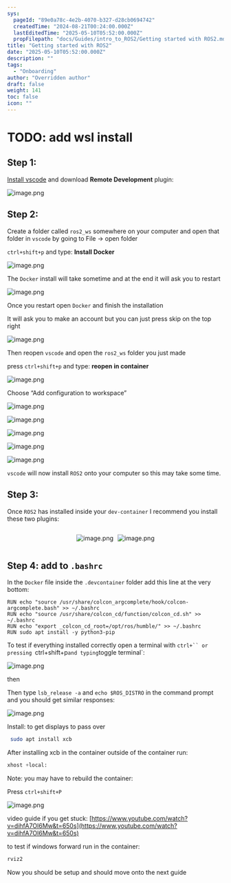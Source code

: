 ```yaml
---
sys:
  pageId: "89e0a78c-4e2b-4070-b327-d28cb0694742"
  createdTime: "2024-08-21T00:24:00.000Z"
  lastEditedTime: "2025-05-10T05:52:00.000Z"
  propFilepath: "docs/Guides/intro_to_ROS2/Getting started with ROS2.md"
title: "Getting started with ROS2"
date: "2025-05-10T05:52:00.000Z"
description: ""
tags:
  - "Onboarding"
author: "Overridden author"
draft: false
weight: 141
toc: false
icon: ""
---
```


# TODO: add wsl install

## Step 1:

[Install vscode](https://code.visualstudio.com/download) and download **Remote Development** plugin:

![image.png](https://prod-files-secure.s3.us-west-2.amazonaws.com/d518164a-d88e-44d1-a4ee-3adb3bd8bce0/efb52993-1881-4a40-b95e-6f020334f022/image.png?X-Amz-Algorithm=AWS4-HMAC-SHA256&X-Amz-Content-Sha256=UNSIGNED-PAYLOAD&X-Amz-Credential=ASIAZI2LB4667GS3SIGB%2F20250531%2Fus-west-2%2Fs3%2Faws4_request&X-Amz-Date=20250531T210722Z&X-Amz-Expires=3600&X-Amz-Security-Token=IQoJb3JpZ2luX2VjEPn%2F%2F%2F%2F%2F%2F%2F%2F%2F%2FwEaCXVzLXdlc3QtMiJIMEYCIQC5XKgWrJNLL8ya3jwmLvMASbk4QtYe80dGEDCPGiUogQIhAMp8lzpMA%2B2F75hmkZqhELK3ebdnnTRBQBLBFnMvrFKeKogECML%2F%2F%2F%2F%2F%2F%2F%2F%2F%2FwEQABoMNjM3NDIzMTgzODA1Igx4AM849laV8YyfG2Mq3AOUnH3RiYeCOpmfTPr%2BcTjA5JBIL1iCjJey2sO1dCGBbRD9ezL%2FYdI4q1QIqjuJ1O7Dk1jN0vn1Fy35XhqTTjPgj4QlgqOtFEXdPqPohK8%2B2sN67J0A25BPBIHi%2FP1S1nA8w%2B5OC2%2FRuPAYceFvLw%2BjKuMPDaDrpG4rMBmSoT%2BUTILsdB213oTIZ%2F4NkOIjmm9UpjDmBg4rN906uepLH2cTYLeH2wVaYI9AgvetynKCqKQSHoGlQqbeujEOtq1%2BYTuy0c1VMGoPbYq7xHSq0SyHgH0UeK2jKURHIea0fiHh5faGAEPKSqx8NnYUq3cnmZ%2Bxt8EBaSekRANDemz1sNYDRLAMixYGKH0QVbP2ecJrjgvFEi657aKfNNjtRZSpoyH7r7aoNYgabAjuQ2SpsNU7w8TgqF2qsojR2o3POvaKWJj7ELfin0hSrKfB1WYP%2Bu%2Fyaz8TRw5vS%2FYJgCzK5fSj%2BeANXVMHm1sVpRJCb2uWbYMpS%2BBitD1MuN3UBYHVIYmsRKY%2Bq3777T8I0ymncMWNBl4BycV6fDY9lgrBVPBonaAN%2Bzb5%2B6XuUecu8RAp3HwW%2FpdxTmf7ntBd5oUlwBJkyZGnrGeXsw4vOSQUgXebRU7IRx2Z9CftX%2FcoADDP6ezBBjqkAdrQod4keGI7d6z3urxRagFu%2B9KLwhqWeFqDuYP9qqrHP42O6vvg9fh1dQynbjeXvCbvYoxXSShlrLPhxIFnyWMaltC24lt4A0Xf23nCPHeNhh97%2FXpkw4Zctnxlw5qM56Z5eXLt0o7hi34fk4NGSRdxRWRulLC6geuhoZyTjgDM4ex98SvgWWWWuagQsM25OtFu%2B3lORrYdAAtJWvrc6s6GsbDK&X-Amz-Signature=af42379d2dde7698a456ab7f1cb7d21a562486a0a3584258981a752afd4cdf2c&X-Amz-SignedHeaders=host&x-id=GetObject)

## Step 2:

Create a folder called `ros2_ws` somewhere on your computer and open that folder in `vscode` by going to File → open folder 

`ctrl+shift+p` and type: **Install Docker**

![image.png](https://prod-files-secure.s3.us-west-2.amazonaws.com/d518164a-d88e-44d1-a4ee-3adb3bd8bce0/2269dc0e-1cd5-47ff-bceb-c04ad9b2eab0/image.png?X-Amz-Algorithm=AWS4-HMAC-SHA256&X-Amz-Content-Sha256=UNSIGNED-PAYLOAD&X-Amz-Credential=ASIAZI2LB4667GS3SIGB%2F20250531%2Fus-west-2%2Fs3%2Faws4_request&X-Amz-Date=20250531T210722Z&X-Amz-Expires=3600&X-Amz-Security-Token=IQoJb3JpZ2luX2VjEPn%2F%2F%2F%2F%2F%2F%2F%2F%2F%2FwEaCXVzLXdlc3QtMiJIMEYCIQC5XKgWrJNLL8ya3jwmLvMASbk4QtYe80dGEDCPGiUogQIhAMp8lzpMA%2B2F75hmkZqhELK3ebdnnTRBQBLBFnMvrFKeKogECML%2F%2F%2F%2F%2F%2F%2F%2F%2F%2FwEQABoMNjM3NDIzMTgzODA1Igx4AM849laV8YyfG2Mq3AOUnH3RiYeCOpmfTPr%2BcTjA5JBIL1iCjJey2sO1dCGBbRD9ezL%2FYdI4q1QIqjuJ1O7Dk1jN0vn1Fy35XhqTTjPgj4QlgqOtFEXdPqPohK8%2B2sN67J0A25BPBIHi%2FP1S1nA8w%2B5OC2%2FRuPAYceFvLw%2BjKuMPDaDrpG4rMBmSoT%2BUTILsdB213oTIZ%2F4NkOIjmm9UpjDmBg4rN906uepLH2cTYLeH2wVaYI9AgvetynKCqKQSHoGlQqbeujEOtq1%2BYTuy0c1VMGoPbYq7xHSq0SyHgH0UeK2jKURHIea0fiHh5faGAEPKSqx8NnYUq3cnmZ%2Bxt8EBaSekRANDemz1sNYDRLAMixYGKH0QVbP2ecJrjgvFEi657aKfNNjtRZSpoyH7r7aoNYgabAjuQ2SpsNU7w8TgqF2qsojR2o3POvaKWJj7ELfin0hSrKfB1WYP%2Bu%2Fyaz8TRw5vS%2FYJgCzK5fSj%2BeANXVMHm1sVpRJCb2uWbYMpS%2BBitD1MuN3UBYHVIYmsRKY%2Bq3777T8I0ymncMWNBl4BycV6fDY9lgrBVPBonaAN%2Bzb5%2B6XuUecu8RAp3HwW%2FpdxTmf7ntBd5oUlwBJkyZGnrGeXsw4vOSQUgXebRU7IRx2Z9CftX%2FcoADDP6ezBBjqkAdrQod4keGI7d6z3urxRagFu%2B9KLwhqWeFqDuYP9qqrHP42O6vvg9fh1dQynbjeXvCbvYoxXSShlrLPhxIFnyWMaltC24lt4A0Xf23nCPHeNhh97%2FXpkw4Zctnxlw5qM56Z5eXLt0o7hi34fk4NGSRdxRWRulLC6geuhoZyTjgDM4ex98SvgWWWWuagQsM25OtFu%2B3lORrYdAAtJWvrc6s6GsbDK&X-Amz-Signature=9cb87f1f1c7f1833b69db2feeea221641cde366834b49c5b80246ee46eaa375a&X-Amz-SignedHeaders=host&x-id=GetObject)

The `Docker` install will take sometime and at the end it will ask you to restart

![image.png](https://prod-files-secure.s3.us-west-2.amazonaws.com/d518164a-d88e-44d1-a4ee-3adb3bd8bce0/ed233f78-be33-4b1f-b89c-9c346c0e961e/image.png?X-Amz-Algorithm=AWS4-HMAC-SHA256&X-Amz-Content-Sha256=UNSIGNED-PAYLOAD&X-Amz-Credential=ASIAZI2LB4667GS3SIGB%2F20250531%2Fus-west-2%2Fs3%2Faws4_request&X-Amz-Date=20250531T210722Z&X-Amz-Expires=3600&X-Amz-Security-Token=IQoJb3JpZ2luX2VjEPn%2F%2F%2F%2F%2F%2F%2F%2F%2F%2FwEaCXVzLXdlc3QtMiJIMEYCIQC5XKgWrJNLL8ya3jwmLvMASbk4QtYe80dGEDCPGiUogQIhAMp8lzpMA%2B2F75hmkZqhELK3ebdnnTRBQBLBFnMvrFKeKogECML%2F%2F%2F%2F%2F%2F%2F%2F%2F%2FwEQABoMNjM3NDIzMTgzODA1Igx4AM849laV8YyfG2Mq3AOUnH3RiYeCOpmfTPr%2BcTjA5JBIL1iCjJey2sO1dCGBbRD9ezL%2FYdI4q1QIqjuJ1O7Dk1jN0vn1Fy35XhqTTjPgj4QlgqOtFEXdPqPohK8%2B2sN67J0A25BPBIHi%2FP1S1nA8w%2B5OC2%2FRuPAYceFvLw%2BjKuMPDaDrpG4rMBmSoT%2BUTILsdB213oTIZ%2F4NkOIjmm9UpjDmBg4rN906uepLH2cTYLeH2wVaYI9AgvetynKCqKQSHoGlQqbeujEOtq1%2BYTuy0c1VMGoPbYq7xHSq0SyHgH0UeK2jKURHIea0fiHh5faGAEPKSqx8NnYUq3cnmZ%2Bxt8EBaSekRANDemz1sNYDRLAMixYGKH0QVbP2ecJrjgvFEi657aKfNNjtRZSpoyH7r7aoNYgabAjuQ2SpsNU7w8TgqF2qsojR2o3POvaKWJj7ELfin0hSrKfB1WYP%2Bu%2Fyaz8TRw5vS%2FYJgCzK5fSj%2BeANXVMHm1sVpRJCb2uWbYMpS%2BBitD1MuN3UBYHVIYmsRKY%2Bq3777T8I0ymncMWNBl4BycV6fDY9lgrBVPBonaAN%2Bzb5%2B6XuUecu8RAp3HwW%2FpdxTmf7ntBd5oUlwBJkyZGnrGeXsw4vOSQUgXebRU7IRx2Z9CftX%2FcoADDP6ezBBjqkAdrQod4keGI7d6z3urxRagFu%2B9KLwhqWeFqDuYP9qqrHP42O6vvg9fh1dQynbjeXvCbvYoxXSShlrLPhxIFnyWMaltC24lt4A0Xf23nCPHeNhh97%2FXpkw4Zctnxlw5qM56Z5eXLt0o7hi34fk4NGSRdxRWRulLC6geuhoZyTjgDM4ex98SvgWWWWuagQsM25OtFu%2B3lORrYdAAtJWvrc6s6GsbDK&X-Amz-Signature=5eb0595891856d23abd3562edcacd287697b5f432de4dcbe3d4af6473dfdbd14&X-Amz-SignedHeaders=host&x-id=GetObject)

Once you restart open `Docker` and finish the installation

It will ask you to make an account but you can just press skip on the top right

![image.png](https://prod-files-secure.s3.us-west-2.amazonaws.com/d518164a-d88e-44d1-a4ee-3adb3bd8bce0/21010ad9-1659-4fd9-9f59-9932a09b2a3d/image.png?X-Amz-Algorithm=AWS4-HMAC-SHA256&X-Amz-Content-Sha256=UNSIGNED-PAYLOAD&X-Amz-Credential=ASIAZI2LB4667GS3SIGB%2F20250531%2Fus-west-2%2Fs3%2Faws4_request&X-Amz-Date=20250531T210722Z&X-Amz-Expires=3600&X-Amz-Security-Token=IQoJb3JpZ2luX2VjEPn%2F%2F%2F%2F%2F%2F%2F%2F%2F%2FwEaCXVzLXdlc3QtMiJIMEYCIQC5XKgWrJNLL8ya3jwmLvMASbk4QtYe80dGEDCPGiUogQIhAMp8lzpMA%2B2F75hmkZqhELK3ebdnnTRBQBLBFnMvrFKeKogECML%2F%2F%2F%2F%2F%2F%2F%2F%2F%2FwEQABoMNjM3NDIzMTgzODA1Igx4AM849laV8YyfG2Mq3AOUnH3RiYeCOpmfTPr%2BcTjA5JBIL1iCjJey2sO1dCGBbRD9ezL%2FYdI4q1QIqjuJ1O7Dk1jN0vn1Fy35XhqTTjPgj4QlgqOtFEXdPqPohK8%2B2sN67J0A25BPBIHi%2FP1S1nA8w%2B5OC2%2FRuPAYceFvLw%2BjKuMPDaDrpG4rMBmSoT%2BUTILsdB213oTIZ%2F4NkOIjmm9UpjDmBg4rN906uepLH2cTYLeH2wVaYI9AgvetynKCqKQSHoGlQqbeujEOtq1%2BYTuy0c1VMGoPbYq7xHSq0SyHgH0UeK2jKURHIea0fiHh5faGAEPKSqx8NnYUq3cnmZ%2Bxt8EBaSekRANDemz1sNYDRLAMixYGKH0QVbP2ecJrjgvFEi657aKfNNjtRZSpoyH7r7aoNYgabAjuQ2SpsNU7w8TgqF2qsojR2o3POvaKWJj7ELfin0hSrKfB1WYP%2Bu%2Fyaz8TRw5vS%2FYJgCzK5fSj%2BeANXVMHm1sVpRJCb2uWbYMpS%2BBitD1MuN3UBYHVIYmsRKY%2Bq3777T8I0ymncMWNBl4BycV6fDY9lgrBVPBonaAN%2Bzb5%2B6XuUecu8RAp3HwW%2FpdxTmf7ntBd5oUlwBJkyZGnrGeXsw4vOSQUgXebRU7IRx2Z9CftX%2FcoADDP6ezBBjqkAdrQod4keGI7d6z3urxRagFu%2B9KLwhqWeFqDuYP9qqrHP42O6vvg9fh1dQynbjeXvCbvYoxXSShlrLPhxIFnyWMaltC24lt4A0Xf23nCPHeNhh97%2FXpkw4Zctnxlw5qM56Z5eXLt0o7hi34fk4NGSRdxRWRulLC6geuhoZyTjgDM4ex98SvgWWWWuagQsM25OtFu%2B3lORrYdAAtJWvrc6s6GsbDK&X-Amz-Signature=6ddfd4962728cf5b42f8a93afb29b9af9a6ed081243df9a764d4f1b110a650f4&X-Amz-SignedHeaders=host&x-id=GetObject)

Then reopen `vscode` and open the `ros2_ws` folder you just made

press `ctrl+shift+p` and type: **reopen in container**

![image.png](https://prod-files-secure.s3.us-west-2.amazonaws.com/d518164a-d88e-44d1-a4ee-3adb3bd8bce0/4e93b8c2-41ad-488c-8095-c74205196118/image.png?X-Amz-Algorithm=AWS4-HMAC-SHA256&X-Amz-Content-Sha256=UNSIGNED-PAYLOAD&X-Amz-Credential=ASIAZI2LB4667GS3SIGB%2F20250531%2Fus-west-2%2Fs3%2Faws4_request&X-Amz-Date=20250531T210722Z&X-Amz-Expires=3600&X-Amz-Security-Token=IQoJb3JpZ2luX2VjEPn%2F%2F%2F%2F%2F%2F%2F%2F%2F%2FwEaCXVzLXdlc3QtMiJIMEYCIQC5XKgWrJNLL8ya3jwmLvMASbk4QtYe80dGEDCPGiUogQIhAMp8lzpMA%2B2F75hmkZqhELK3ebdnnTRBQBLBFnMvrFKeKogECML%2F%2F%2F%2F%2F%2F%2F%2F%2F%2FwEQABoMNjM3NDIzMTgzODA1Igx4AM849laV8YyfG2Mq3AOUnH3RiYeCOpmfTPr%2BcTjA5JBIL1iCjJey2sO1dCGBbRD9ezL%2FYdI4q1QIqjuJ1O7Dk1jN0vn1Fy35XhqTTjPgj4QlgqOtFEXdPqPohK8%2B2sN67J0A25BPBIHi%2FP1S1nA8w%2B5OC2%2FRuPAYceFvLw%2BjKuMPDaDrpG4rMBmSoT%2BUTILsdB213oTIZ%2F4NkOIjmm9UpjDmBg4rN906uepLH2cTYLeH2wVaYI9AgvetynKCqKQSHoGlQqbeujEOtq1%2BYTuy0c1VMGoPbYq7xHSq0SyHgH0UeK2jKURHIea0fiHh5faGAEPKSqx8NnYUq3cnmZ%2Bxt8EBaSekRANDemz1sNYDRLAMixYGKH0QVbP2ecJrjgvFEi657aKfNNjtRZSpoyH7r7aoNYgabAjuQ2SpsNU7w8TgqF2qsojR2o3POvaKWJj7ELfin0hSrKfB1WYP%2Bu%2Fyaz8TRw5vS%2FYJgCzK5fSj%2BeANXVMHm1sVpRJCb2uWbYMpS%2BBitD1MuN3UBYHVIYmsRKY%2Bq3777T8I0ymncMWNBl4BycV6fDY9lgrBVPBonaAN%2Bzb5%2B6XuUecu8RAp3HwW%2FpdxTmf7ntBd5oUlwBJkyZGnrGeXsw4vOSQUgXebRU7IRx2Z9CftX%2FcoADDP6ezBBjqkAdrQod4keGI7d6z3urxRagFu%2B9KLwhqWeFqDuYP9qqrHP42O6vvg9fh1dQynbjeXvCbvYoxXSShlrLPhxIFnyWMaltC24lt4A0Xf23nCPHeNhh97%2FXpkw4Zctnxlw5qM56Z5eXLt0o7hi34fk4NGSRdxRWRulLC6geuhoZyTjgDM4ex98SvgWWWWuagQsM25OtFu%2B3lORrYdAAtJWvrc6s6GsbDK&X-Amz-Signature=6f11437ec5bf93cb865a548adb484754c98b1b25eca4714b6d539876020fc5e3&X-Amz-SignedHeaders=host&x-id=GetObject)

Choose “Add configuration to workspace”

![image.png](https://prod-files-secure.s3.us-west-2.amazonaws.com/d518164a-d88e-44d1-a4ee-3adb3bd8bce0/9560b282-5060-4989-ba37-97e7b2c22476/image.png?X-Amz-Algorithm=AWS4-HMAC-SHA256&X-Amz-Content-Sha256=UNSIGNED-PAYLOAD&X-Amz-Credential=ASIAZI2LB4667GS3SIGB%2F20250531%2Fus-west-2%2Fs3%2Faws4_request&X-Amz-Date=20250531T210722Z&X-Amz-Expires=3600&X-Amz-Security-Token=IQoJb3JpZ2luX2VjEPn%2F%2F%2F%2F%2F%2F%2F%2F%2F%2FwEaCXVzLXdlc3QtMiJIMEYCIQC5XKgWrJNLL8ya3jwmLvMASbk4QtYe80dGEDCPGiUogQIhAMp8lzpMA%2B2F75hmkZqhELK3ebdnnTRBQBLBFnMvrFKeKogECML%2F%2F%2F%2F%2F%2F%2F%2F%2F%2FwEQABoMNjM3NDIzMTgzODA1Igx4AM849laV8YyfG2Mq3AOUnH3RiYeCOpmfTPr%2BcTjA5JBIL1iCjJey2sO1dCGBbRD9ezL%2FYdI4q1QIqjuJ1O7Dk1jN0vn1Fy35XhqTTjPgj4QlgqOtFEXdPqPohK8%2B2sN67J0A25BPBIHi%2FP1S1nA8w%2B5OC2%2FRuPAYceFvLw%2BjKuMPDaDrpG4rMBmSoT%2BUTILsdB213oTIZ%2F4NkOIjmm9UpjDmBg4rN906uepLH2cTYLeH2wVaYI9AgvetynKCqKQSHoGlQqbeujEOtq1%2BYTuy0c1VMGoPbYq7xHSq0SyHgH0UeK2jKURHIea0fiHh5faGAEPKSqx8NnYUq3cnmZ%2Bxt8EBaSekRANDemz1sNYDRLAMixYGKH0QVbP2ecJrjgvFEi657aKfNNjtRZSpoyH7r7aoNYgabAjuQ2SpsNU7w8TgqF2qsojR2o3POvaKWJj7ELfin0hSrKfB1WYP%2Bu%2Fyaz8TRw5vS%2FYJgCzK5fSj%2BeANXVMHm1sVpRJCb2uWbYMpS%2BBitD1MuN3UBYHVIYmsRKY%2Bq3777T8I0ymncMWNBl4BycV6fDY9lgrBVPBonaAN%2Bzb5%2B6XuUecu8RAp3HwW%2FpdxTmf7ntBd5oUlwBJkyZGnrGeXsw4vOSQUgXebRU7IRx2Z9CftX%2FcoADDP6ezBBjqkAdrQod4keGI7d6z3urxRagFu%2B9KLwhqWeFqDuYP9qqrHP42O6vvg9fh1dQynbjeXvCbvYoxXSShlrLPhxIFnyWMaltC24lt4A0Xf23nCPHeNhh97%2FXpkw4Zctnxlw5qM56Z5eXLt0o7hi34fk4NGSRdxRWRulLC6geuhoZyTjgDM4ex98SvgWWWWuagQsM25OtFu%2B3lORrYdAAtJWvrc6s6GsbDK&X-Amz-Signature=cf73cdd590687de0ecacd620774286251280ad71ac01ab36691a0238a3ca17ec&X-Amz-SignedHeaders=host&x-id=GetObject)

![image.png](https://prod-files-secure.s3.us-west-2.amazonaws.com/d518164a-d88e-44d1-a4ee-3adb3bd8bce0/2ee63f81-886b-48e8-a553-dc6e5eac99e4/image.png?X-Amz-Algorithm=AWS4-HMAC-SHA256&X-Amz-Content-Sha256=UNSIGNED-PAYLOAD&X-Amz-Credential=ASIAZI2LB4667GS3SIGB%2F20250531%2Fus-west-2%2Fs3%2Faws4_request&X-Amz-Date=20250531T210722Z&X-Amz-Expires=3600&X-Amz-Security-Token=IQoJb3JpZ2luX2VjEPn%2F%2F%2F%2F%2F%2F%2F%2F%2F%2FwEaCXVzLXdlc3QtMiJIMEYCIQC5XKgWrJNLL8ya3jwmLvMASbk4QtYe80dGEDCPGiUogQIhAMp8lzpMA%2B2F75hmkZqhELK3ebdnnTRBQBLBFnMvrFKeKogECML%2F%2F%2F%2F%2F%2F%2F%2F%2F%2FwEQABoMNjM3NDIzMTgzODA1Igx4AM849laV8YyfG2Mq3AOUnH3RiYeCOpmfTPr%2BcTjA5JBIL1iCjJey2sO1dCGBbRD9ezL%2FYdI4q1QIqjuJ1O7Dk1jN0vn1Fy35XhqTTjPgj4QlgqOtFEXdPqPohK8%2B2sN67J0A25BPBIHi%2FP1S1nA8w%2B5OC2%2FRuPAYceFvLw%2BjKuMPDaDrpG4rMBmSoT%2BUTILsdB213oTIZ%2F4NkOIjmm9UpjDmBg4rN906uepLH2cTYLeH2wVaYI9AgvetynKCqKQSHoGlQqbeujEOtq1%2BYTuy0c1VMGoPbYq7xHSq0SyHgH0UeK2jKURHIea0fiHh5faGAEPKSqx8NnYUq3cnmZ%2Bxt8EBaSekRANDemz1sNYDRLAMixYGKH0QVbP2ecJrjgvFEi657aKfNNjtRZSpoyH7r7aoNYgabAjuQ2SpsNU7w8TgqF2qsojR2o3POvaKWJj7ELfin0hSrKfB1WYP%2Bu%2Fyaz8TRw5vS%2FYJgCzK5fSj%2BeANXVMHm1sVpRJCb2uWbYMpS%2BBitD1MuN3UBYHVIYmsRKY%2Bq3777T8I0ymncMWNBl4BycV6fDY9lgrBVPBonaAN%2Bzb5%2B6XuUecu8RAp3HwW%2FpdxTmf7ntBd5oUlwBJkyZGnrGeXsw4vOSQUgXebRU7IRx2Z9CftX%2FcoADDP6ezBBjqkAdrQod4keGI7d6z3urxRagFu%2B9KLwhqWeFqDuYP9qqrHP42O6vvg9fh1dQynbjeXvCbvYoxXSShlrLPhxIFnyWMaltC24lt4A0Xf23nCPHeNhh97%2FXpkw4Zctnxlw5qM56Z5eXLt0o7hi34fk4NGSRdxRWRulLC6geuhoZyTjgDM4ex98SvgWWWWuagQsM25OtFu%2B3lORrYdAAtJWvrc6s6GsbDK&X-Amz-Signature=fe82e56c7f655b2193533e83b0235ab6f0ad29cf13b7a9a4688d72f1de214994&X-Amz-SignedHeaders=host&x-id=GetObject)

![image.png](https://prod-files-secure.s3.us-west-2.amazonaws.com/d518164a-d88e-44d1-a4ee-3adb3bd8bce0/ae1580b2-b048-407e-aed9-b584224a7a04/image.png?X-Amz-Algorithm=AWS4-HMAC-SHA256&X-Amz-Content-Sha256=UNSIGNED-PAYLOAD&X-Amz-Credential=ASIAZI2LB4667GS3SIGB%2F20250531%2Fus-west-2%2Fs3%2Faws4_request&X-Amz-Date=20250531T210722Z&X-Amz-Expires=3600&X-Amz-Security-Token=IQoJb3JpZ2luX2VjEPn%2F%2F%2F%2F%2F%2F%2F%2F%2F%2FwEaCXVzLXdlc3QtMiJIMEYCIQC5XKgWrJNLL8ya3jwmLvMASbk4QtYe80dGEDCPGiUogQIhAMp8lzpMA%2B2F75hmkZqhELK3ebdnnTRBQBLBFnMvrFKeKogECML%2F%2F%2F%2F%2F%2F%2F%2F%2F%2FwEQABoMNjM3NDIzMTgzODA1Igx4AM849laV8YyfG2Mq3AOUnH3RiYeCOpmfTPr%2BcTjA5JBIL1iCjJey2sO1dCGBbRD9ezL%2FYdI4q1QIqjuJ1O7Dk1jN0vn1Fy35XhqTTjPgj4QlgqOtFEXdPqPohK8%2B2sN67J0A25BPBIHi%2FP1S1nA8w%2B5OC2%2FRuPAYceFvLw%2BjKuMPDaDrpG4rMBmSoT%2BUTILsdB213oTIZ%2F4NkOIjmm9UpjDmBg4rN906uepLH2cTYLeH2wVaYI9AgvetynKCqKQSHoGlQqbeujEOtq1%2BYTuy0c1VMGoPbYq7xHSq0SyHgH0UeK2jKURHIea0fiHh5faGAEPKSqx8NnYUq3cnmZ%2Bxt8EBaSekRANDemz1sNYDRLAMixYGKH0QVbP2ecJrjgvFEi657aKfNNjtRZSpoyH7r7aoNYgabAjuQ2SpsNU7w8TgqF2qsojR2o3POvaKWJj7ELfin0hSrKfB1WYP%2Bu%2Fyaz8TRw5vS%2FYJgCzK5fSj%2BeANXVMHm1sVpRJCb2uWbYMpS%2BBitD1MuN3UBYHVIYmsRKY%2Bq3777T8I0ymncMWNBl4BycV6fDY9lgrBVPBonaAN%2Bzb5%2B6XuUecu8RAp3HwW%2FpdxTmf7ntBd5oUlwBJkyZGnrGeXsw4vOSQUgXebRU7IRx2Z9CftX%2FcoADDP6ezBBjqkAdrQod4keGI7d6z3urxRagFu%2B9KLwhqWeFqDuYP9qqrHP42O6vvg9fh1dQynbjeXvCbvYoxXSShlrLPhxIFnyWMaltC24lt4A0Xf23nCPHeNhh97%2FXpkw4Zctnxlw5qM56Z5eXLt0o7hi34fk4NGSRdxRWRulLC6geuhoZyTjgDM4ex98SvgWWWWuagQsM25OtFu%2B3lORrYdAAtJWvrc6s6GsbDK&X-Amz-Signature=33dc254bba3779acb2bed613e411b9e5f2baf5bafae07be379e14f134371b530&X-Amz-SignedHeaders=host&x-id=GetObject)

![image.png](https://prod-files-secure.s3.us-west-2.amazonaws.com/d518164a-d88e-44d1-a4ee-3adb3bd8bce0/53255b28-f75e-430f-b9e3-c0ac8577e42b/image.png?X-Amz-Algorithm=AWS4-HMAC-SHA256&X-Amz-Content-Sha256=UNSIGNED-PAYLOAD&X-Amz-Credential=ASIAZI2LB4667GS3SIGB%2F20250531%2Fus-west-2%2Fs3%2Faws4_request&X-Amz-Date=20250531T210722Z&X-Amz-Expires=3600&X-Amz-Security-Token=IQoJb3JpZ2luX2VjEPn%2F%2F%2F%2F%2F%2F%2F%2F%2F%2FwEaCXVzLXdlc3QtMiJIMEYCIQC5XKgWrJNLL8ya3jwmLvMASbk4QtYe80dGEDCPGiUogQIhAMp8lzpMA%2B2F75hmkZqhELK3ebdnnTRBQBLBFnMvrFKeKogECML%2F%2F%2F%2F%2F%2F%2F%2F%2F%2FwEQABoMNjM3NDIzMTgzODA1Igx4AM849laV8YyfG2Mq3AOUnH3RiYeCOpmfTPr%2BcTjA5JBIL1iCjJey2sO1dCGBbRD9ezL%2FYdI4q1QIqjuJ1O7Dk1jN0vn1Fy35XhqTTjPgj4QlgqOtFEXdPqPohK8%2B2sN67J0A25BPBIHi%2FP1S1nA8w%2B5OC2%2FRuPAYceFvLw%2BjKuMPDaDrpG4rMBmSoT%2BUTILsdB213oTIZ%2F4NkOIjmm9UpjDmBg4rN906uepLH2cTYLeH2wVaYI9AgvetynKCqKQSHoGlQqbeujEOtq1%2BYTuy0c1VMGoPbYq7xHSq0SyHgH0UeK2jKURHIea0fiHh5faGAEPKSqx8NnYUq3cnmZ%2Bxt8EBaSekRANDemz1sNYDRLAMixYGKH0QVbP2ecJrjgvFEi657aKfNNjtRZSpoyH7r7aoNYgabAjuQ2SpsNU7w8TgqF2qsojR2o3POvaKWJj7ELfin0hSrKfB1WYP%2Bu%2Fyaz8TRw5vS%2FYJgCzK5fSj%2BeANXVMHm1sVpRJCb2uWbYMpS%2BBitD1MuN3UBYHVIYmsRKY%2Bq3777T8I0ymncMWNBl4BycV6fDY9lgrBVPBonaAN%2Bzb5%2B6XuUecu8RAp3HwW%2FpdxTmf7ntBd5oUlwBJkyZGnrGeXsw4vOSQUgXebRU7IRx2Z9CftX%2FcoADDP6ezBBjqkAdrQod4keGI7d6z3urxRagFu%2B9KLwhqWeFqDuYP9qqrHP42O6vvg9fh1dQynbjeXvCbvYoxXSShlrLPhxIFnyWMaltC24lt4A0Xf23nCPHeNhh97%2FXpkw4Zctnxlw5qM56Z5eXLt0o7hi34fk4NGSRdxRWRulLC6geuhoZyTjgDM4ex98SvgWWWWuagQsM25OtFu%2B3lORrYdAAtJWvrc6s6GsbDK&X-Amz-Signature=ab78d26a7e5f6c2201f25f3b5330c2bc41a1bb58e6567bda2bbe5641d82d8d23&X-Amz-SignedHeaders=host&x-id=GetObject)

![image.png](https://prod-files-secure.s3.us-west-2.amazonaws.com/d518164a-d88e-44d1-a4ee-3adb3bd8bce0/7c562767-5af9-4ffb-97d1-327bcdf4ee00/image.png?X-Amz-Algorithm=AWS4-HMAC-SHA256&X-Amz-Content-Sha256=UNSIGNED-PAYLOAD&X-Amz-Credential=ASIAZI2LB4667GS3SIGB%2F20250531%2Fus-west-2%2Fs3%2Faws4_request&X-Amz-Date=20250531T210722Z&X-Amz-Expires=3600&X-Amz-Security-Token=IQoJb3JpZ2luX2VjEPn%2F%2F%2F%2F%2F%2F%2F%2F%2F%2FwEaCXVzLXdlc3QtMiJIMEYCIQC5XKgWrJNLL8ya3jwmLvMASbk4QtYe80dGEDCPGiUogQIhAMp8lzpMA%2B2F75hmkZqhELK3ebdnnTRBQBLBFnMvrFKeKogECML%2F%2F%2F%2F%2F%2F%2F%2F%2F%2FwEQABoMNjM3NDIzMTgzODA1Igx4AM849laV8YyfG2Mq3AOUnH3RiYeCOpmfTPr%2BcTjA5JBIL1iCjJey2sO1dCGBbRD9ezL%2FYdI4q1QIqjuJ1O7Dk1jN0vn1Fy35XhqTTjPgj4QlgqOtFEXdPqPohK8%2B2sN67J0A25BPBIHi%2FP1S1nA8w%2B5OC2%2FRuPAYceFvLw%2BjKuMPDaDrpG4rMBmSoT%2BUTILsdB213oTIZ%2F4NkOIjmm9UpjDmBg4rN906uepLH2cTYLeH2wVaYI9AgvetynKCqKQSHoGlQqbeujEOtq1%2BYTuy0c1VMGoPbYq7xHSq0SyHgH0UeK2jKURHIea0fiHh5faGAEPKSqx8NnYUq3cnmZ%2Bxt8EBaSekRANDemz1sNYDRLAMixYGKH0QVbP2ecJrjgvFEi657aKfNNjtRZSpoyH7r7aoNYgabAjuQ2SpsNU7w8TgqF2qsojR2o3POvaKWJj7ELfin0hSrKfB1WYP%2Bu%2Fyaz8TRw5vS%2FYJgCzK5fSj%2BeANXVMHm1sVpRJCb2uWbYMpS%2BBitD1MuN3UBYHVIYmsRKY%2Bq3777T8I0ymncMWNBl4BycV6fDY9lgrBVPBonaAN%2Bzb5%2B6XuUecu8RAp3HwW%2FpdxTmf7ntBd5oUlwBJkyZGnrGeXsw4vOSQUgXebRU7IRx2Z9CftX%2FcoADDP6ezBBjqkAdrQod4keGI7d6z3urxRagFu%2B9KLwhqWeFqDuYP9qqrHP42O6vvg9fh1dQynbjeXvCbvYoxXSShlrLPhxIFnyWMaltC24lt4A0Xf23nCPHeNhh97%2FXpkw4Zctnxlw5qM56Z5eXLt0o7hi34fk4NGSRdxRWRulLC6geuhoZyTjgDM4ex98SvgWWWWuagQsM25OtFu%2B3lORrYdAAtJWvrc6s6GsbDK&X-Amz-Signature=957325d4aa40b94885d993ea702b820bad968e8b60b8a175acf64632db73abed&X-Amz-SignedHeaders=host&x-id=GetObject)

`vscode` will now install `ROS2` onto your computer so this may take some time.

## Step 3:

Once `ROS2` has installed inside your `dev-container` I recommend you install these two plugins:

<div style="display: flex;flex-direction: row; column-gap:10px; max-width: 630px;justify-content: center;">
<div>

![image.png](https://prod-files-secure.s3.us-west-2.amazonaws.com/d518164a-d88e-44d1-a4ee-3adb3bd8bce0/3fc3d550-5a54-4ba1-ba6b-faa01cdb7369/image.png?X-Amz-Algorithm=AWS4-HMAC-SHA256&X-Amz-Content-Sha256=UNSIGNED-PAYLOAD&X-Amz-Credential=ASIAZI2LB466UAAA56DE%2F20250531%2Fus-west-2%2Fs3%2Faws4_request&X-Amz-Date=20250531T210724Z&X-Amz-Expires=3600&X-Amz-Security-Token=IQoJb3JpZ2luX2VjEPv%2F%2F%2F%2F%2F%2F%2F%2F%2F%2FwEaCXVzLXdlc3QtMiJHMEUCIDRAXEC3dVPNis%2BWvOD9qBjY1rq%2F241911KznB41XulWAiEA37NFP4O3dyEnJ%2BDXt5NvX72GbeOh69XTzULlCtX0r8IqiAQIxP%2F%2F%2F%2F%2F%2F%2F%2F%2F%2FARAAGgw2Mzc0MjMxODM4MDUiDNBg%2BRIK6OeSytrNhyrcA5L3nyl9jUd7Nojrz5reHlE%2But4rUFX8Bn4lfwhbB7ritU7XPnypFxRq%2Bs6BG1bgWv9yMj%2BNnGAhHVhZ5%2FOnzFGPiEdA3mjYOHlqqJKLBoidNZUx8lustBWvnqGjLA6O79uPIW%2F1uFl0eNFpv9aeGKL5fdxxs9WL9QQJEaTn9w%2FgWsjcNnDv2eDD1A8Wpw8hkvdMIWnfc%2FeAr67Ui7ylJz4WKgAfqrIqHpMMXoc6c8DGe1QR%2FBIZNYXfGsO62TLAPv1InICq73z3hOLo7J%2B4iuxQGeox3PbEXlOwOd66GvFtJSlFLVqq4DLjmBJWKO%2Btra343gjKeSHvhUX%2B6j5kVs%2Bvz9D9psNqiLqtq1CC7Fq1r5gwfngn%2FdeBL705F1Nh9WfUX1PNLQm6EHPytbolx5TwCqUf2f4%2F9yUDFp%2F%2FUlijXa70nzgExNCueBqlsLanW2JsGlY5Sf90S8FcU5elECggcqCGimrjwietzigPoNpBTrHHvOkbEOByNWxsjf%2BtuiWXvKtgAYtTmjRzr4D%2FWgFM%2F%2F3z6Tget7q2z%2F5OBzlTtmfSBy5wDtvZqSQxagkxQaiz6v%2FmThnCvS5w7CCm1isZmA7HOf93hWdSgWqM718z9Mpl3X9mhjJmd5FLMPml7cEGOqUB7OZhuD3wGXT6Ee7wSHXP35w09uu0FnAtZ%2FApaCmq%2BPAuLxA%2B8ZoVMX42dbVwh8lWpOmetyp%2Fqcwfi3Ay5%2BEf%2FpT0UhrAInaaheAOMpGBqNPWFNQAUuRdX%2Fo5OiQ%2FSoCtk%2FGRUvTgXvSQSj9IrdwNMBYcdofbXtC8m815QoGpv34kG%2B4AFIe%2FWytPxK68LomfeDNdgxO2P1WnfwHS4GxBc9qBridt&X-Amz-Signature=502dcde721328f9cd265bc48919162aac03223e150208d80c698b6a659e1109e&X-Amz-SignedHeaders=host&x-id=GetObject)

</div>
<div>

![image.png](https://prod-files-secure.s3.us-west-2.amazonaws.com/d518164a-d88e-44d1-a4ee-3adb3bd8bce0/d994cc66-13c2-4093-a5a3-f84cf4601a82/image.png?X-Amz-Algorithm=AWS4-HMAC-SHA256&X-Amz-Content-Sha256=UNSIGNED-PAYLOAD&X-Amz-Credential=ASIAZI2LB4665U3A2SXZ%2F20250531%2Fus-west-2%2Fs3%2Faws4_request&X-Amz-Date=20250531T210724Z&X-Amz-Expires=3600&X-Amz-Security-Token=IQoJb3JpZ2luX2VjEPn%2F%2F%2F%2F%2F%2F%2F%2F%2F%2FwEaCXVzLXdlc3QtMiJGMEQCIB0eiXOc3Izel1h133B61xc4BKSwJ1%2F99ZlmZLv52AINAiALvTD2KlRKAHi5nAlySDZcVGlSSKW4iS85jkE33NPJySqIBAjC%2F%2F%2F%2F%2F%2F%2F%2F%2F%2F8BEAAaDDYzNzQyMzE4MzgwNSIMC62dUPyHnJwoXd6jKtwDHfcDkJOBrG6lOyQvaCgzc%2BP5gTwE6841ojAJeVjiFUTJoqO3maKn8OgmLajzblXDHCnl%2FeHlywhq3uDxqH448nygRbQKKVluUUKfZA52CqL0OPUle3cmFO%2FqLycJRzuPNtKUx40UfmEpcrePWi49U4ybPtaQW0d6GKobvGyMkp132RianCfVSMTpabCLcs3JBqCA3W5eVpRaxPwygHp33JiRdh0gCmr51PZdDVwatqZUGU98266Z3AKM2eBwm62TuqtyOr3yxnjrWYR1n4NV1BvuecfQDQKP5cEhFYpc2YW7P7qKC6YrSapz9zPXhIn68Em1CD5aRcq9ILF1Ya0FcF0sKfPAqEi3oyUDKufJLrVfLhiSEjTsd%2Fe7aG1Kwl3QzG0FQSQQPizFfBszRC%2Bt0CAwbRz72LBmFDm%2Fwn2k8pe%2FNaaPOVMF6Al1svwcJC41maPnA9alGHk2nOSq7gFhAtLnKHb8s6zM7onfjoBSaYEZ7olDeJeOaxvPHtq6iNUA%2F9g38LToZ4VNzgtDvlMQrt9hDEMnnOkmMpr7b8wIcmTeuC%2B3TLnjvf%2BWCrZR4TbsNkjpbYnhLQWZ3WJipXbu2iFsLizHWYbFdrAzHylPAbP3vS8enwXPysSE090wkOLswQY6pgGV2laAuRZneUH9y3uHot9hE3beXI3s6%2Fsz0G%2BX9tY%2FafX62N4D1Ey6b%2Bgvw5uW600x6dgBSAhFsTC2fMfzwKITmXT3yQO%2BDBh12hr0qy8Ue%2BSlzafWiowv4jr1r5rKsrp%2FDtD6E04Mo%2FBDgtzB2GKxuK1BKS7Hz4rRqHuHiBFC0XVjXThSkPjsW%2BAfK4YoQRqC5qnQXyPe1fnT58g15Bw3MhK1p%2BeT&X-Amz-Signature=0bb1717c0bd0f78a283cfdece80a7ec408127cfc08e2726c943ce4f608abbbe4&X-Amz-SignedHeaders=host&x-id=GetObject)

</div>
</div>

## Step 4: add to `.bashrc`

In the `Docker` file inside the `.devcontainer` folder add this line at the very bottom: 

```docker
RUN echo "source /usr/share/colcon_argcomplete/hook/colcon-argcomplete.bash" >> ~/.bashrc
RUN echo "source /usr/share/colcon_cd/function/colcon_cd.sh" >> ~/.bashrc
RUN echo "export _colcon_cd_root=/opt/ros/humble/" >> ~/.bashrc
RUN sudo apt install -y python3-pip 
```

To test if everything installed correctly open a terminal with `ctrl+`` or pressing `ctrl+shift+p` and typing `toggle terminal`:

![image.png](https://prod-files-secure.s3.us-west-2.amazonaws.com/d518164a-d88e-44d1-a4ee-3adb3bd8bce0/6a4943d8-b04e-4c02-9a58-775f3384d1a5/image.png?X-Amz-Algorithm=AWS4-HMAC-SHA256&X-Amz-Content-Sha256=UNSIGNED-PAYLOAD&X-Amz-Credential=ASIAZI2LB4667GS3SIGB%2F20250531%2Fus-west-2%2Fs3%2Faws4_request&X-Amz-Date=20250531T210722Z&X-Amz-Expires=3600&X-Amz-Security-Token=IQoJb3JpZ2luX2VjEPn%2F%2F%2F%2F%2F%2F%2F%2F%2F%2FwEaCXVzLXdlc3QtMiJIMEYCIQC5XKgWrJNLL8ya3jwmLvMASbk4QtYe80dGEDCPGiUogQIhAMp8lzpMA%2B2F75hmkZqhELK3ebdnnTRBQBLBFnMvrFKeKogECML%2F%2F%2F%2F%2F%2F%2F%2F%2F%2FwEQABoMNjM3NDIzMTgzODA1Igx4AM849laV8YyfG2Mq3AOUnH3RiYeCOpmfTPr%2BcTjA5JBIL1iCjJey2sO1dCGBbRD9ezL%2FYdI4q1QIqjuJ1O7Dk1jN0vn1Fy35XhqTTjPgj4QlgqOtFEXdPqPohK8%2B2sN67J0A25BPBIHi%2FP1S1nA8w%2B5OC2%2FRuPAYceFvLw%2BjKuMPDaDrpG4rMBmSoT%2BUTILsdB213oTIZ%2F4NkOIjmm9UpjDmBg4rN906uepLH2cTYLeH2wVaYI9AgvetynKCqKQSHoGlQqbeujEOtq1%2BYTuy0c1VMGoPbYq7xHSq0SyHgH0UeK2jKURHIea0fiHh5faGAEPKSqx8NnYUq3cnmZ%2Bxt8EBaSekRANDemz1sNYDRLAMixYGKH0QVbP2ecJrjgvFEi657aKfNNjtRZSpoyH7r7aoNYgabAjuQ2SpsNU7w8TgqF2qsojR2o3POvaKWJj7ELfin0hSrKfB1WYP%2Bu%2Fyaz8TRw5vS%2FYJgCzK5fSj%2BeANXVMHm1sVpRJCb2uWbYMpS%2BBitD1MuN3UBYHVIYmsRKY%2Bq3777T8I0ymncMWNBl4BycV6fDY9lgrBVPBonaAN%2Bzb5%2B6XuUecu8RAp3HwW%2FpdxTmf7ntBd5oUlwBJkyZGnrGeXsw4vOSQUgXebRU7IRx2Z9CftX%2FcoADDP6ezBBjqkAdrQod4keGI7d6z3urxRagFu%2B9KLwhqWeFqDuYP9qqrHP42O6vvg9fh1dQynbjeXvCbvYoxXSShlrLPhxIFnyWMaltC24lt4A0Xf23nCPHeNhh97%2FXpkw4Zctnxlw5qM56Z5eXLt0o7hi34fk4NGSRdxRWRulLC6geuhoZyTjgDM4ex98SvgWWWWuagQsM25OtFu%2B3lORrYdAAtJWvrc6s6GsbDK&X-Amz-Signature=6d6fd958a8edc2ccf3d24ddd31faca6a3d6dcae76f79914bd1d33ab4f6aeb5ad&X-Amz-SignedHeaders=host&x-id=GetObject)

then 

Then type `lsb_release -a` and `echo $ROS_DISTRO` in the command prompt and you should get similar responses:

![image.png](https://prod-files-secure.s3.us-west-2.amazonaws.com/d518164a-d88e-44d1-a4ee-3adb3bd8bce0/3e635dec-a805-4e85-8b9e-d000e5b71a4e/image.png?X-Amz-Algorithm=AWS4-HMAC-SHA256&X-Amz-Content-Sha256=UNSIGNED-PAYLOAD&X-Amz-Credential=ASIAZI2LB4667GS3SIGB%2F20250531%2Fus-west-2%2Fs3%2Faws4_request&X-Amz-Date=20250531T210722Z&X-Amz-Expires=3600&X-Amz-Security-Token=IQoJb3JpZ2luX2VjEPn%2F%2F%2F%2F%2F%2F%2F%2F%2F%2FwEaCXVzLXdlc3QtMiJIMEYCIQC5XKgWrJNLL8ya3jwmLvMASbk4QtYe80dGEDCPGiUogQIhAMp8lzpMA%2B2F75hmkZqhELK3ebdnnTRBQBLBFnMvrFKeKogECML%2F%2F%2F%2F%2F%2F%2F%2F%2F%2FwEQABoMNjM3NDIzMTgzODA1Igx4AM849laV8YyfG2Mq3AOUnH3RiYeCOpmfTPr%2BcTjA5JBIL1iCjJey2sO1dCGBbRD9ezL%2FYdI4q1QIqjuJ1O7Dk1jN0vn1Fy35XhqTTjPgj4QlgqOtFEXdPqPohK8%2B2sN67J0A25BPBIHi%2FP1S1nA8w%2B5OC2%2FRuPAYceFvLw%2BjKuMPDaDrpG4rMBmSoT%2BUTILsdB213oTIZ%2F4NkOIjmm9UpjDmBg4rN906uepLH2cTYLeH2wVaYI9AgvetynKCqKQSHoGlQqbeujEOtq1%2BYTuy0c1VMGoPbYq7xHSq0SyHgH0UeK2jKURHIea0fiHh5faGAEPKSqx8NnYUq3cnmZ%2Bxt8EBaSekRANDemz1sNYDRLAMixYGKH0QVbP2ecJrjgvFEi657aKfNNjtRZSpoyH7r7aoNYgabAjuQ2SpsNU7w8TgqF2qsojR2o3POvaKWJj7ELfin0hSrKfB1WYP%2Bu%2Fyaz8TRw5vS%2FYJgCzK5fSj%2BeANXVMHm1sVpRJCb2uWbYMpS%2BBitD1MuN3UBYHVIYmsRKY%2Bq3777T8I0ymncMWNBl4BycV6fDY9lgrBVPBonaAN%2Bzb5%2B6XuUecu8RAp3HwW%2FpdxTmf7ntBd5oUlwBJkyZGnrGeXsw4vOSQUgXebRU7IRx2Z9CftX%2FcoADDP6ezBBjqkAdrQod4keGI7d6z3urxRagFu%2B9KLwhqWeFqDuYP9qqrHP42O6vvg9fh1dQynbjeXvCbvYoxXSShlrLPhxIFnyWMaltC24lt4A0Xf23nCPHeNhh97%2FXpkw4Zctnxlw5qM56Z5eXLt0o7hi34fk4NGSRdxRWRulLC6geuhoZyTjgDM4ex98SvgWWWWuagQsM25OtFu%2B3lORrYdAAtJWvrc6s6GsbDK&X-Amz-Signature=2fc4934dfa6549ef013dd16376881aa337bbb48ce80a4c4f2616684c4e052fd5&X-Amz-SignedHeaders=host&x-id=GetObject)

Install:  to get displays to pass over

```bash
 sudo apt install xcb
```

After installing xcb in the container outside of the container run:

```python
xhost +local:
```

Note: you may have to rebuild the container:

Press `ctrl+shift+P`

![image.png](https://prod-files-secure.s3.us-west-2.amazonaws.com/d518164a-d88e-44d1-a4ee-3adb3bd8bce0/6c2be660-2618-4c38-9c26-53554f7a0b7b/image.png?X-Amz-Algorithm=AWS4-HMAC-SHA256&X-Amz-Content-Sha256=UNSIGNED-PAYLOAD&X-Amz-Credential=ASIAZI2LB4667GS3SIGB%2F20250531%2Fus-west-2%2Fs3%2Faws4_request&X-Amz-Date=20250531T210722Z&X-Amz-Expires=3600&X-Amz-Security-Token=IQoJb3JpZ2luX2VjEPn%2F%2F%2F%2F%2F%2F%2F%2F%2F%2FwEaCXVzLXdlc3QtMiJIMEYCIQC5XKgWrJNLL8ya3jwmLvMASbk4QtYe80dGEDCPGiUogQIhAMp8lzpMA%2B2F75hmkZqhELK3ebdnnTRBQBLBFnMvrFKeKogECML%2F%2F%2F%2F%2F%2F%2F%2F%2F%2FwEQABoMNjM3NDIzMTgzODA1Igx4AM849laV8YyfG2Mq3AOUnH3RiYeCOpmfTPr%2BcTjA5JBIL1iCjJey2sO1dCGBbRD9ezL%2FYdI4q1QIqjuJ1O7Dk1jN0vn1Fy35XhqTTjPgj4QlgqOtFEXdPqPohK8%2B2sN67J0A25BPBIHi%2FP1S1nA8w%2B5OC2%2FRuPAYceFvLw%2BjKuMPDaDrpG4rMBmSoT%2BUTILsdB213oTIZ%2F4NkOIjmm9UpjDmBg4rN906uepLH2cTYLeH2wVaYI9AgvetynKCqKQSHoGlQqbeujEOtq1%2BYTuy0c1VMGoPbYq7xHSq0SyHgH0UeK2jKURHIea0fiHh5faGAEPKSqx8NnYUq3cnmZ%2Bxt8EBaSekRANDemz1sNYDRLAMixYGKH0QVbP2ecJrjgvFEi657aKfNNjtRZSpoyH7r7aoNYgabAjuQ2SpsNU7w8TgqF2qsojR2o3POvaKWJj7ELfin0hSrKfB1WYP%2Bu%2Fyaz8TRw5vS%2FYJgCzK5fSj%2BeANXVMHm1sVpRJCb2uWbYMpS%2BBitD1MuN3UBYHVIYmsRKY%2Bq3777T8I0ymncMWNBl4BycV6fDY9lgrBVPBonaAN%2Bzb5%2B6XuUecu8RAp3HwW%2FpdxTmf7ntBd5oUlwBJkyZGnrGeXsw4vOSQUgXebRU7IRx2Z9CftX%2FcoADDP6ezBBjqkAdrQod4keGI7d6z3urxRagFu%2B9KLwhqWeFqDuYP9qqrHP42O6vvg9fh1dQynbjeXvCbvYoxXSShlrLPhxIFnyWMaltC24lt4A0Xf23nCPHeNhh97%2FXpkw4Zctnxlw5qM56Z5eXLt0o7hi34fk4NGSRdxRWRulLC6geuhoZyTjgDM4ex98SvgWWWWuagQsM25OtFu%2B3lORrYdAAtJWvrc6s6GsbDK&X-Amz-Signature=95c5ab34ad8a6fe7e6a2af1b7607f7571369997961c44be97c62ea19cc6eb7e3&X-Amz-SignedHeaders=host&x-id=GetObject)

video guide if you get stuck: [https://www.youtube.com/watch?v=dihfA7Ol6Mw&t=650s](https://www.youtube.com/watch?v=dihfA7Ol6Mw&t=650s)

to test if windows forward run in the container:

```bash
rviz2
```

Now you should be setup and should move onto the next guide 
